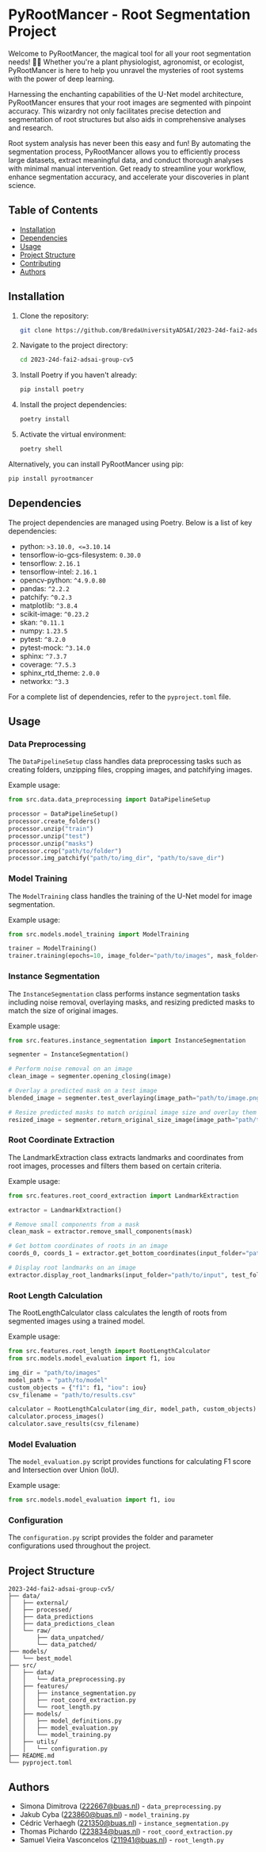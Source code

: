 
# PyRootMancer - Root Segmentation Project

Welcome to PyRootMancer, the magical tool for all your root segmentation needs! 🌱✨ Whether you're a plant physiologist, agronomist, or ecologist, PyRootMancer is here to help you unravel the mysteries of root systems with the power of deep learning.

Harnessing the enchanting capabilities of the U-Net model architecture, PyRootMancer ensures that your root images are segmented with pinpoint accuracy. This wizardry not only facilitates precise detection and segmentation of root structures but also aids in comprehensive analyses and research.

Root system analysis has never been this easy and fun! By automating the segmentation process, PyRootMancer allows you to efficiently process large datasets, extract meaningful data, and conduct thorough analyses with minimal manual intervention. Get ready to streamline your workflow, enhance segmentation accuracy, and accelerate your discoveries in plant science.


## Table of Contents
- [Installation](#installation)
- [Dependencies](#dependencies)
- [Usage](#usage)
- [Project Structure](#project-structure)
- [Contributing](#contributing)
- [Authors](#authors)

## Installation

1. Clone the repository:
    ```sh
    git clone https://github.com/BredaUniversityADSAI/2023-24d-fai2-adsai-group-cv5.git
    ```
2. Navigate to the project directory:
    ```sh
    cd 2023-24d-fai2-adsai-group-cv5
    ```
3. Install Poetry if you haven't already:
    ```sh
    pip install poetry
    ```
4. Install the project dependencies:
    ```sh
    poetry install
    ```
5. Activate the virtual environment:
    ```sh
    poetry shell
    ```

Alternatively, you can install PyRootMancer using pip:

```sh
pip install pyrootmancer
```

## Dependencies

The project dependencies are managed using Poetry. Below is a list of key dependencies:

- python: `>3.10.0, <=3.10.14`
- tensorflow-io-gcs-filesystem: `0.30.0`
- tensorflow: `2.16.1`
- tensorflow-intel: `2.16.1`
- opencv-python: `^4.9.0.80`
- pandas: `^2.2.2`
- patchify: `^0.2.3`
- matplotlib: `^3.8.4`
- scikit-image: `^0.23.2`
- skan: `^0.11.1`
- numpy: `1.23.5`
- pytest: `^8.2.0`
- pytest-mock: `^3.14.0`
- sphinx: `^7.3.7`
- coverage: `^7.5.3`
- sphinx_rtd_theme: `2.0.0`
- networkx: `^3.3`

For a complete list of dependencies, refer to the `pyproject.toml` file.

## Usage

### Data Preprocessing

The `DataPipelineSetup` class handles data preprocessing tasks such as creating folders, unzipping files, cropping images, and patchifying images.

Example usage:
```python
from src.data.data_preprocessing import DataPipelineSetup

processor = DataPipelineSetup()
processor.create_folders()
processor.unzip("train")
processor.unzip("test")
processor.unzip("masks")
processor.crop("path/to/folder")
processor.img_patchify("path/to/img_dir", "path/to/save_dir")
```

### Model Training

The `ModelTraining` class handles the training of the U-Net model for image segmentation.

Example usage:
```python
from src.models.model_training import ModelTraining

trainer = ModelTraining()
trainer.training(epochs=10, image_folder="path/to/images", mask_folder="path/to/masks", model_folder="path/to/models", model_name="unet_model")
```

### Instance Segmentation

The `InstanceSegmentation` class performs instance segmentation tasks including noise removal, overlaying masks, and resizing predicted masks to match the size of original images.

Example usage:

```python
from src.features.instance_segmentation import InstanceSegmentation

segmenter = InstanceSegmentation()

# Perform noise removal on an image
clean_image = segmenter.opening_closing(image)

# Overlay a predicted mask on a test image
blended_image = segmenter.test_overlaying(image_path="path/to/image.png", output_folder="path/to/output", model_folder="path/to/model", model_name="model_name")

# Resize predicted masks to match original image size and overlay them
resized_image = segmenter.return_original_size_image(image_path="path/to/image.png", output_folder="path/to/output")
```

### Root Coordinate Extraction

The LandmarkExtraction class extracts landmarks and coordinates from root images, processes and filters them based on certain criteria.

Example usage:

```python
from src.features.root_coord_extraction import LandmarkExtraction

extractor = LandmarkExtraction()

# Remove small components from a mask
clean_mask = extractor.remove_small_components(mask)

# Get bottom coordinates of roots in an image
coords_0, coords_1 = extractor.get_bottom_coordinates(input_folder="path/to/input", num_img=0)

# Display root landmarks on an image
extractor.display_root_landmarks(input_folder="path/to/input", test_folder="path/to/test", num_img=0)
```

### Root Length Calculation

The RootLengthCalculator class calculates the length of roots from segmented images using a trained model.

Example usage:

```python
from src.features.root_length import RootLengthCalculator
from src.models.model_evaluation import f1, iou

img_dir = "path/to/images"
model_path = "path/to/model"
custom_objects = {"f1": f1, "iou": iou}
csv_filename = "path/to/results.csv"

calculator = RootLengthCalculator(img_dir, model_path, custom_objects)
calculator.process_images()
calculator.save_results(csv_filename)
```

### Model Evaluation

The `model_evaluation.py` script provides functions for calculating F1 score and Intersection over Union (IoU).

Example usage:
```python
from src.models.model_evaluation import f1, iou
```

### Configuration

The `configuration.py` script provides the folder and parameter configurations used throughout the project.

## Project Structure
```
2023-24d-fai2-adsai-group-cv5/
├── data/
│   ├── external/
│   ├── processed/
│   ├── data_predictions
│   ├── data_predictions_clean
│   └── raw/
│       ├── data_unpatched/
│       └── data_patched/
├── models/
│   └── best_model
├── src/
│   ├── data/
│   │   └── data_preprocessing.py
│   ├── features/
│   │   ├── instance_segmentation.py
│   │   ├── root_coord_extraction.py
│   │   └── root_length.py
│   ├── models/
│   │   ├── model_definitions.py
│   │   ├── model_evaluation.py
│   │   └── model_training.py
│   ├── utils/
│   │   └── configuration.py
├── README.md
└── pyproject.toml
```

## Authors

- Simona Dimitrova (222667@buas.nl) - `data_preprocessing.py`
- Jakub Cyba (223860@buas.nl) - `model_training.py`
- Cédric Verhaegh (221350@buas.nl) - `instance_segmentation.py`
- Thomas Pichardo (223834@buas.nl) - `root_coord_extraction.py`
- Samuel Vieira Vasconcelos (211941@buas.nl) - `root_length.py`

